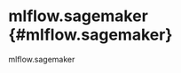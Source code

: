 # mlflow.sagemaker {#mlflow.sagemaker}

<div class="automodule" markdown="1" members="" undoc-members=""
show-inheritance="">

mlflow.sagemaker

</div>
